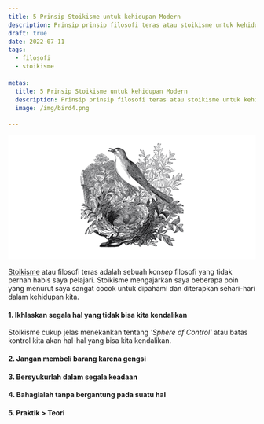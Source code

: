 ```yaml
---
title: 5 Prinsip Stoikisme untuk kehidupan Modern
description: Prinsip prinsip filosofi teras atau stoikisme untuk kehidupan manusia modern.
draft: true
date: 2022-07-11
tags: 
  - filosofi
  - stoikisme

metas:
  title: 5 Prinsip Stoikisme untuk kehidupan Modern
  description: Prinsip prinsip filosofi teras atau stoikisme untuk kehidupan manusia modern.
  image: /img/bird4.png

---
```



![memento mori illustration](/img/bird4.png)

[Stoikisme](/tags/stoikisme) atau filosofi teras adalah sebuah konsep filosofi yang tidak pernah habis saya pelajari. Stoikisme mengajarkan saya beberapa poin yang menurut saya sangat cocok untuk dipahami dan diterapkan sehari-hari dalam kehidupan kita.

#### 1. Ikhlaskan segala hal yang tidak bisa kita kendalikan

Stoikisme cukup jelas menekankan tentang *'Sphere of Control'* atau batas kontrol kita akan hal-hal yang bisa kita kendalikan.

#### 2. Jangan membeli barang karena gengsi
#### 3. Bersyukurlah dalam segala keadaan
#### 4. Bahagialah tanpa bergantung pada suatu hal
#### 5. Praktik > Teori

